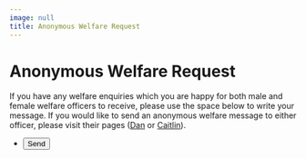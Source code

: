 ```yaml
---
image: null
title: Anonymous Welfare Request
---
```



# Anonymous Welfare Request

If you have any welfare enquiries which you are happy for both male and female welfare officers to receive, please use the space below to write your message. If you would like to send an anonymous welfare message to either officer, please visit their pages ([Dan](male_welfare.html) or [Caitlin](female_welfare.html)).

- <input class="special" type="submit" value="Send"/>